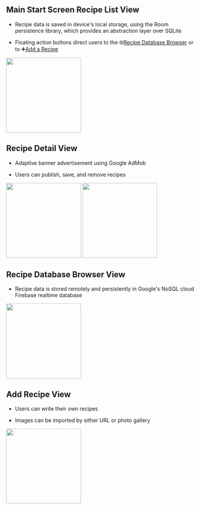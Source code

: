 ## Main Start Screen Recipe List View
- Recipe data is saved in device's local storage, using the Room persistence library, which provides an abstraction layer over SQLite

- Floating action buttons direct users to the 🌐[Recipe Database Browser](#recipe-database-browser-view) or to ➕[Add a Recipe](#add-recipe-view)

<img src="https://github.com/user-attachments/assets/2630a9d1-8aa8-4dd3-985c-71b1c83df812" width="200" />

## Recipe Detail View
- Adaptive banner advertisement using Google AdMob

- Users can publish, save, and remove recipes

<img src="https://github.com/user-attachments/assets/6387ce91-86f9-4bc3-b21e-b60a3b124035" width="200" />
<img src="https://github.com/user-attachments/assets/bc9a11a9-7ec8-4866-9469-15ca72a635bf" width="200" />

## Recipe Database Browser View
- Recipe data is stored remotely and persistently in Google's NoSQL cloud Firebase realtime database

<img src="https://github.com/user-attachments/assets/57575198-fcca-48c1-87d2-3e24eba1339c" width="200" />

## Add Recipe View
- Users can write their own recipes

- Images can be imported by either URL or photo gallery

<img src="https://github.com/user-attachments/assets/3455c3be-db9d-407b-96d8-2aed62e40e88" width="200" />

